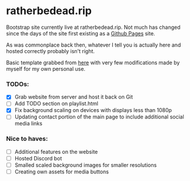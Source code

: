 # ratherbedead.rip

Bootstrap site currently live at ratherbedead.rip. Not much has changed since the days of the site first existing as a [Github Pages](https://github.com/SinistaRNG/hurr) site. 

As was commonplace back then, whatever I tell you is actually here and hosted correctly probably isn't right.

Basic template grabbed from [here](https://startbootstrap.com/themes/grayscale/) with very few modifications made by myself for my own personal use.

### TODOs:
- [x] Grab website from server and host it back on Git
- [ ] Add TODO section on playlist.html
- [x] Fix background scaling on devices with displays less than 1080p
- [ ] Updating contact portion of the main page to include additional social media links

### Nice to haves:
- [ ] Additional features on the website
- [ ] Hosted Discord bot
- [ ] Smalled scaled background images for smaller resolutions
- [ ] Creating own assets for media buttons

